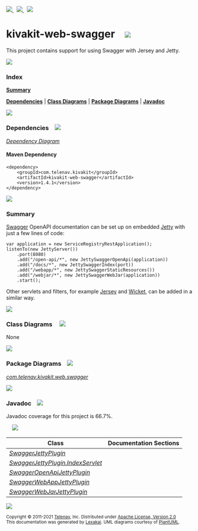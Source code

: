 [//]: # (start-user-text)

<a href="https://www.kivakit.org">
<img src="https://www.kivakit.org/images/web-32.png" srcset="https://www.kivakit.org/images/web-32-2x.png 2x"/>
</a>
&nbsp;
<a href="https://twitter.com/openkivakit">
<img src="https://www.kivakit.org/images/twitter-32.png" srcset="https://www.kivakit.org/images/twitter-32-2x.png 2x"/>
</a>
&nbsp;
<a href="https://kivakit.zulipchat.com">
<img src="https://www.kivakit.org/images/zulip-32.png" srcset="https://www.kivakit.org/images/zulip-32-2x.png 2x"/>
</a>

[//]: # (end-user-text)

# kivakit-web-swagger &nbsp;&nbsp; <img src="https://www.kivakit.org/images/books-32.png" srcset="https://www.kivakit.org/images/books-32-2x.png 2x"/>

This project contains support for using Swagger with Jersey and Jetty.

<img src="https://www.kivakit.org/images/horizontal-line-512.png" srcset="https://www.kivakit.org/images/horizontal-line-512-2x.png 2x"/>

### Index

[**Summary**](#summary)  

[**Dependencies**](#dependencies) | [**Class Diagrams**](#class-diagrams) | [**Package Diagrams**](#package-diagrams) | [**Javadoc**](#javadoc)

<img src="https://www.kivakit.org/images/horizontal-line-512.png" srcset="https://www.kivakit.org/images/horizontal-line-512-2x.png 2x"/>

### Dependencies <a name="dependencies"></a> &nbsp;&nbsp; <img src="https://www.kivakit.org/images/dependencies-32.png" srcset="https://www.kivakit.org/images/dependencies-32-2x.png 2x"/>

[*Dependency Diagram*](https://www.kivakit.org/1.4.1/lexakai/kivakit-extensions/kivakit-web/swagger/documentation/diagrams/dependencies.svg)

#### Maven Dependency

    <dependency>
        <groupId>com.telenav.kivakit</groupId>
        <artifactId>kivakit-web-swagger</artifactId>
        <version>1.4.1</version>
    </dependency>

<img src="https://www.kivakit.org/images/horizontal-line-128.png" srcset="https://www.kivakit.org/images/horizontal-line-128-2x.png 2x"/>

[//]: # (start-user-text)

### Summary <a name = "summary"></a>

[Swagger](https://swagger.io) OpenAPI documentation can be set up on embedded [Jetty](https://www.eclipse.org/jetty/) with just a few lines
of code:

    var application = new ServiceRegistryRestApplication();
    listenTo(new JettyServer())
        .port(8080)
        .add("/open-api/*", new JettySwaggerOpenApi(application))
        .add("/docs/*", new JettySwaggerIndex(port))
        .add("/webapp/*", new JettySwaggerStaticResources())
        .add("/webjar/*", new JettySwaggerWebJar(application))
        .start();

Other servlets and filters, for example [Jersey](../jersey/README.md) and [Wicket](../wicket/README.md), can be added in a similar way.

[//]: # (end-user-text)

<img src="https://www.kivakit.org/images/horizontal-line-128.png" srcset="https://www.kivakit.org/images/horizontal-line-128-2x.png 2x"/>

### Class Diagrams <a name="class-diagrams"></a> &nbsp; &nbsp; <img src="https://www.kivakit.org/images/diagram-40.png" srcset="https://www.kivakit.org/images/diagram-40-2x.png 2x"/>

None

<img src="https://www.kivakit.org/images/horizontal-line-128.png" srcset="https://www.kivakit.org/images/horizontal-line-128-2x.png 2x"/>

### Package Diagrams <a name="package-diagrams"></a> &nbsp;&nbsp; <img src="https://www.kivakit.org/images/box-32.png" srcset="https://www.kivakit.org/images/box-32-2x.png 2x"/>

[*com.telenav.kivakit.web.swagger*](https://www.kivakit.org/1.4.1/lexakai/kivakit-extensions/kivakit-web/swagger/documentation/diagrams/com.telenav.kivakit.web.swagger.svg)

<img src="https://www.kivakit.org/images/horizontal-line-128.png" srcset="https://www.kivakit.org/images/horizontal-line-128-2x.png 2x"/>

### Javadoc <a name="javadoc"></a> &nbsp;&nbsp; <img src="https://www.kivakit.org/images/books-32.png" srcset="https://www.kivakit.org/images/books-32-2x.png 2x"/>

Javadoc coverage for this project is 66.7%.  
  
&nbsp; &nbsp; <img src="https://www.kivakit.org/images/meter-70-96.png" srcset="https://www.kivakit.org/images/meter-70-96-2x.png 2x"/>




| Class | Documentation Sections |
|---|---|
| [*SwaggerJettyPlugin*](https://www.kivakit.org/1.4.1/javadoc/kivakit-extensions/kivakit.web.swagger/com/telenav/kivakit/web/swagger/SwaggerJettyPlugin.html) |  |  
| [*SwaggerJettyPlugin.IndexServlet*](https://www.kivakit.org/1.4.1/javadoc/kivakit-extensions/kivakit.web.swagger/com/telenav/kivakit/web/swagger/SwaggerJettyPlugin.IndexServlet.html) |  |  
| [*SwaggerOpenApiJettyPlugin*](https://www.kivakit.org/1.4.1/javadoc/kivakit-extensions/kivakit.web.swagger/com/telenav/kivakit/web/swagger/SwaggerOpenApiJettyPlugin.html) |  |  
| [*SwaggerWebAppJettyPlugin*](https://www.kivakit.org/1.4.1/javadoc/kivakit-extensions/kivakit.web.swagger/com/telenav/kivakit/web/swagger/SwaggerWebAppJettyPlugin.html) |  |  
| [*SwaggerWebJarJettyPlugin*](https://www.kivakit.org/1.4.1/javadoc/kivakit-extensions/kivakit.web.swagger/com/telenav/kivakit/web/swagger/SwaggerWebJarJettyPlugin.html) |  |  

[//]: # (start-user-text)



[//]: # (end-user-text)

<img src="https://www.kivakit.org/images/horizontal-line-512.png" srcset="https://www.kivakit.org/images/horizontal-line-512-2x.png 2x"/>

<sub>Copyright &#169; 2011-2021 [Telenav](https://telenav.com), Inc. Distributed under [Apache License, Version 2.0](LICENSE)</sub>  
<sub>This documentation was generated by [Lexakai](https://lexakai.org). UML diagrams courtesy of [PlantUML](https://plantuml.com).</sub>

